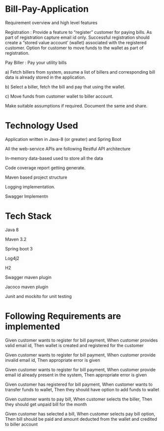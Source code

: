 # Bill-Pay-Application

Requirement overview and high level features 

Registration : Provide a feature to “register” customer for paying bills. As part of registration capture email id only.  Successful registration should create a “stored value account’ (wallet) associated with the registered customer.  Option for customer to move funds to the wallet as part of registration.

Pay Biller : Pay your utility bills

a) Fetch billers from system, assume a list of billers and corresponding bill data is already stored in the application.

b) Select a biller, fetch the bill and pay that using the wallet.

c) Move funds from customer wallet to biller account.

Make suitable assumptions if required. Document the same and share.

# Technology Used

Application written in Java-8 (or greater) and Spring Boot

All the web-service APIs are following Restful API architecture

In-memory data-based used to store all the data

Code coverage report getting generate.

Maven based project structure

Logging implementation.

Swagger Implementn

# Tech Stack 

Java 8

Maven 3.2

Spring boot 3

Log4j2

H2

Swagger maven plugin

Jacoco maven plugin

Junit and mockito for unit testing

# Following Requirements are implemented

Given customer wants to register for bill payment, When customer provides valid email id, Then wallet is created and registered for the customer

Given customer wants to register for bill payment, When customer provide invalid email id, Then appropriate error is given

Given customer wants to register for bill payment, When customer provide email id already present in the system,  Then appropriate error is given

Given customer has registered for bill payment, When customer wants to transfer funds to wallet, Then they should have option to add funds to wallet

Given customer wants to pay bill, When customer selects the biller, Then they should get  unpaid bill for the month

Given customer has selected a bill, When customer selects pay bill option, Then bill should be paid and amount deducted from the wallet and credited to biller account
